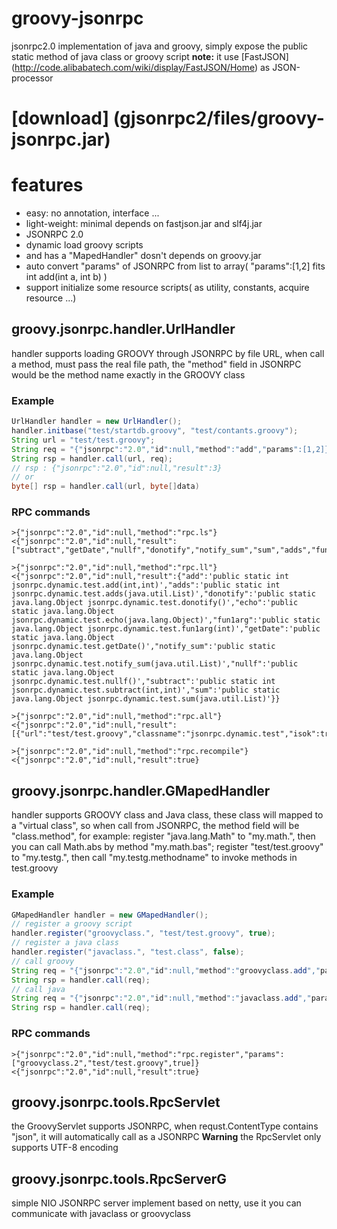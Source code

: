 groovy-jsonrpc
==============

jsonrpc2.0 implementation of java and groovy, simply expose the public static method of java class or groovy script
**note:** it use [FastJSON] (http://code.alibabatech.com/wiki/display/FastJSON/Home) as JSON-processor

# [download] (gjsonrpc2/files/groovy-jsonrpc.jar)

# features
* easy: no annotation, interface ...
* light-weight: minimal depends on fastjson.jar and slf4j.jar 
* JSONRPC 2.0 
* dynamic load groovy scripts
* and has a "MapedHandler" dosn't depends on groovy.jar
* auto convert "params" of JSONRPC from list to array( "params":[1,2] fits int add(int a, int b) )
* support initialize some resource scripts( as utility, constants, acquire resource ...)

## groovy.jsonrpc.handler.UrlHandler

handler supports loading GROOVY through JSONRPC by file URL, when call a method, must pass the real file path, the "method" field in JSONRPC would be the method name exactly in the GROOVY class

### Example

``` java
UrlHandler handler = new UrlHandler();
handler.initbase("test/startdb.groovy", "test/contants.groovy");
String url = "test/test.groovy";
String req = "{"jsonrpc":"2.0","id":null,"method":"add","params":[1,2]}";
String rsp = handler.call(url, req);
// rsp : {"jsonrpc":"2.0","id":null,"result":3}
// or
byte[] rsp = handler.call(url, byte[]data)
```

### RPC commands
```
>{"jsonrpc":"2.0","id":null,"method":"rpc.ls"}
<{"jsonrpc":"2.0","id":null,"result":["subtract","getDate","nullf","donotify","notify_sum","sum","adds","fun1arg","add","echo"]}

>{"jsonrpc":"2.0","id":null,"method":"rpc.ll"}
<{"jsonrpc":"2.0","id":null,"result":{"add":'public static int jsonrpc.dynamic.test.add(int,int)',"adds":'public static int jsonrpc.dynamic.test.adds(java.util.List)',"donotify":'public static java.lang.Object jsonrpc.dynamic.test.donotify()',"echo":'public static java.lang.Object jsonrpc.dynamic.test.echo(java.lang.Object)',"fun1arg":'public static java.lang.Object jsonrpc.dynamic.test.fun1arg(int)',"getDate":'public static java.lang.Object jsonrpc.dynamic.test.getDate()',"notify_sum":'public static java.lang.Object jsonrpc.dynamic.test.notify_sum(java.util.List)',"nullf":'public static java.lang.Object jsonrpc.dynamic.test.nullf()',"subtract":'public static int jsonrpc.dynamic.test.subtract(int,int)',"sum":'public static java.lang.Object jsonrpc.dynamic.test.sum(java.util.List)'}}

>{"jsonrpc":"2.0","id":null,"method":"rpc.all"}
<{"jsonrpc":"2.0","id":null,"result":[{"url":"test/test.groovy","classname":"jsonrpc.dynamic.test","isok":true,"compiletime":1363253990140,"failmsg":""}]}

>{"jsonrpc":"2.0","id":null,"method":"rpc.recompile"}
<{"jsonrpc":"2.0","id":null,"result":true}
```

## groovy.jsonrpc.handler.GMapedHandler

handler supports GROOVY class and Java class, these class will mapped to a "virtual class", so when call from JSONRPC, the method field will be "class.method", for example: register "java.lang.Math" to "my.math.", then you can call Math.abs by method "my.math.bas"; register "test/test.groovy" to "my.testg.", then call "my.testg.methodname" to invoke methods in test.groovy
### Example

``` java
GMapedHandler handler = new GMapedHandler();
// register a groovy script
handler.register("groovyclass.", "test/test.groovy", true);
// register a java class
handler.register("javaclass.", "test.class", false);
// call groovy
String req = "{"jsonrpc":"2.0","id":null,"method":"groovyclass.add","params":[1,2]}";
String rsp = handler.call(req);
// call java
String req = "{"jsonrpc":"2.0","id":null,"method":"javaclass.add","params":[1,2]}";
String rsp = handler.call(req);
```
### RPC commands
```
>{"jsonrpc":"2.0","id":null,"method":"rpc.register","params":["groovyclass.2","test/test.groovy",true]}
<{"jsonrpc":"2.0","id":null,"result":true}
```
## groovy.jsonrpc.tools.RpcServlet

the GroovyServlet supports JSONRPC, when requst.ContentType contains "json", it will automatically call as a JSONRPC 
**Warning** the RpcServlet only supports UTF-8 encoding 

## groovy.jsonrpc.tools.RpcServerG

simple NIO JSONRPC server implement based on netty, use it you can communicate with javaclass or groovyclass

